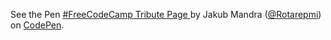<p data-height="265" data-theme-id="0" data-slug-hash="pNRrxz" data-default-tab="html,result" data-user="Rotarepmi" data-embed-version="2" data-pen-title="#FreeCodeCamp Tribute Page " class="codepen">See the Pen <a href="https://codepen.io/Rotarepmi/pen/pNRrxz/">#FreeCodeCamp Tribute Page </a> by Jakub Mandra (<a href="https://codepen.io/Rotarepmi">@Rotarepmi</a>) on <a href="https://codepen.io">CodePen</a>.</p>
